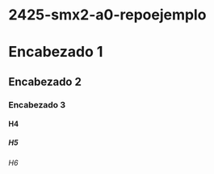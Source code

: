# 2425-smx2-a0-repoejemplo


# Encabezado 1 
## Encabezado 2
### Encabezado 3
#### H4
##### H5
###### H6